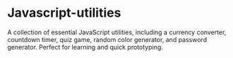 # Javascript-utilities
A collection of essential JavaScript utilities, including a currency converter, countdown timer, quiz game, random color generator, and password generator. Perfect for learning and quick prototyping.
